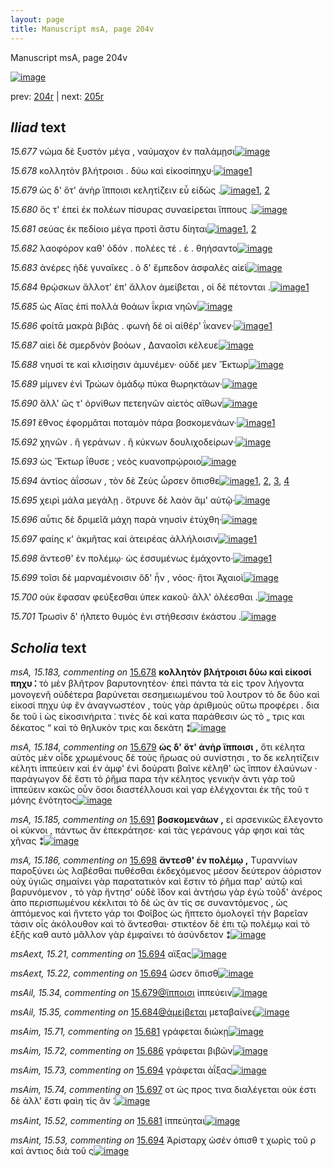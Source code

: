 ```yaml
---
layout: page
title: Manuscript msA, page 204v
---
```


Manuscript msA, page 204v

[![image](http://www.homermultitext.org/iipsrv?OBJ=IIP,1.0&FIF=/project/homer/pyramidal/deepzoom/hmt/vaimg/2017a/VA204VN_0706.tif&WID=100&CVT=JPEG)](http://www.homermultitext.org/ict2/?urn=urn:cite2:hmt:vaimg.2017a:VA204VN_0706)

prev:  [204r](../204r/) | next:  [205r](../205r/)

## *Iliad* text

*15.677* <a id="15.677"/> νώμα δὲ ξυστὸν μέγα , ναύμαχον ἐν παλάμῃσι[![image](http://www.homermultitext.org/iipsrv?OBJ=IIP,1.0&FIF=/project/homer/pyramidal/deepzoom/hmt/vaimg/2017a/VA204VN_0706.tif&RGN=0.504,0.2276,0.397,0.0353&WID=1000&CVT=JPEG)](http://www.homermultitext.org/ict2/?urn=urn:cite2:hmt:vaimg.2017a:VA204VN_0706@0.504,0.2276,0.397,0.0353)

*15.678* <a id="15.678"/> κολλητὸν βλήτροισι . δύω καὶ εἰκοσίπηχυ·[![image](http://www.homermultitext.org/iipsrv?OBJ=IIP,1.0&FIF=/project/homer/pyramidal/deepzoom/hmt/vaimg/2017a/VA204VN_0706.tif&RGN=0.503,0.2524,0.391,0.027&WID=1000&CVT=JPEG)](http://www.homermultitext.org/ict2/?urn=urn:cite2:hmt:vaimg.2017a:VA204VN_0706@0.503,0.2524,0.391,0.027)[1](#msA_15.183)

*15.679* <a id="15.679"/> ὡς δ' ὅτ' ἀνὴρ ἵπποισι κελητίζειν εὖ εἰδὼς .[![image](http://www.homermultitext.org/iipsrv?OBJ=IIP,1.0&FIF=/project/homer/pyramidal/deepzoom/hmt/vaimg/2017a/VA204VN_0706.tif&RGN=0.497,0.2675,0.399,0.0323&WID=1000&CVT=JPEG)](http://www.homermultitext.org/ict2/?urn=urn:cite2:hmt:vaimg.2017a:VA204VN_0706@0.497,0.2675,0.399,0.0323)[1](#msAil_15.34), [2](#msA_15.184)

*15.680* <a id="15.680"/> ὅς τ' ἐπεὶ ἐκ πολέων πίσυρας συναείρεται ἵππους .[![image](http://www.homermultitext.org/iipsrv?OBJ=IIP,1.0&FIF=/project/homer/pyramidal/deepzoom/hmt/vaimg/2017a/VA204VN_0706.tif&RGN=0.507,0.2855,0.41,0.0323&WID=1000&CVT=JPEG)](http://www.homermultitext.org/ict2/?urn=urn:cite2:hmt:vaimg.2017a:VA204VN_0706@0.507,0.2855,0.41,0.0323)

*15.681* <a id="15.681"/> σεύας ἐκ πεδίοιο μέγα προτὶ ἄστυ δίηται[![image](http://www.homermultitext.org/iipsrv?OBJ=IIP,1.0&FIF=/project/homer/pyramidal/deepzoom/hmt/vaimg/2017a/VA204VN_0706.tif&RGN=0.509,0.3073,0.358,0.0323&WID=1000&CVT=JPEG)](http://www.homermultitext.org/ict2/?urn=urn:cite2:hmt:vaimg.2017a:VA204VN_0706@0.509,0.3073,0.358,0.0323)[1](#msAim_15.71), [2](#msAint_15.52)

*15.682* <a id="15.682"/> λαοφόρον καθ' ὁδόν . πολέες τέ . ἑ . θηήσαντο[![image](http://www.homermultitext.org/iipsrv?OBJ=IIP,1.0&FIF=/project/homer/pyramidal/deepzoom/hmt/vaimg/2017a/VA204VN_0706.tif&RGN=0.504,0.3261,0.382,0.0323&WID=1000&CVT=JPEG)](http://www.homermultitext.org/ict2/?urn=urn:cite2:hmt:vaimg.2017a:VA204VN_0706@0.504,0.3261,0.382,0.0323)

*15.683* <a id="15.683"/> ἀνέρες ἠδὲ γυναῖκες . ὁ δ' ἔμπεδον ἀσφαλὲς αἰεὶ[![image](http://www.homermultitext.org/iipsrv?OBJ=IIP,1.0&FIF=/project/homer/pyramidal/deepzoom/hmt/vaimg/2017a/VA204VN_0706.tif&RGN=0.511,0.3426,0.409,0.0353&WID=1000&CVT=JPEG)](http://www.homermultitext.org/ict2/?urn=urn:cite2:hmt:vaimg.2017a:VA204VN_0706@0.511,0.3426,0.409,0.0353)

*15.684* <a id="15.684"/> θρῴσκων ἄλλοτ' ἐπ' ἄλλον ἀμείβεται , οἱ δὲ πέτονται .[![image](http://www.homermultitext.org/iipsrv?OBJ=IIP,1.0&FIF=/project/homer/pyramidal/deepzoom/hmt/vaimg/2017a/VA204VN_0706.tif&RGN=0.511,0.3636,0.43,0.0353&WID=1000&CVT=JPEG)](http://www.homermultitext.org/ict2/?urn=urn:cite2:hmt:vaimg.2017a:VA204VN_0706@0.511,0.3636,0.43,0.0353)[1](#msAil_15.35)

*15.685* <a id="15.685"/> ὡς Αἴας ἐπὶ πολλὰ θοάων ΐκρια νηῶν[![image](http://www.homermultitext.org/iipsrv?OBJ=IIP,1.0&FIF=/project/homer/pyramidal/deepzoom/hmt/vaimg/2017a/VA204VN_0706.tif&RGN=0.509,0.3847,0.364,0.0285&WID=1000&CVT=JPEG)](http://www.homermultitext.org/ict2/?urn=urn:cite2:hmt:vaimg.2017a:VA204VN_0706@0.509,0.3847,0.364,0.0285)

*15.686* <a id="15.686"/> φοίτᾱ μακρὰ βιβάς . φωνὴ δέ οἱ αἰθέρ' ΐκανεν·[![image](http://www.homermultitext.org/iipsrv?OBJ=IIP,1.0&FIF=/project/homer/pyramidal/deepzoom/hmt/vaimg/2017a/VA204VN_0706.tif&RGN=0.513,0.4012,0.43,0.0368&WID=1000&CVT=JPEG)](http://www.homermultitext.org/ict2/?urn=urn:cite2:hmt:vaimg.2017a:VA204VN_0706@0.513,0.4012,0.43,0.0368)[1](#msAim_15.72)

*15.687* <a id="15.687"/> αἰεὶ δὲ σμερδνὸν βοόων , Δαναοῖσι κέλευε[![image](http://www.homermultitext.org/iipsrv?OBJ=IIP,1.0&FIF=/project/homer/pyramidal/deepzoom/hmt/vaimg/2017a/VA204VN_0706.tif&RGN=0.509,0.4192,0.377,0.0368&WID=1000&CVT=JPEG)](http://www.homermultitext.org/ict2/?urn=urn:cite2:hmt:vaimg.2017a:VA204VN_0706@0.509,0.4192,0.377,0.0368)

*15.688* <a id="15.688"/> νηυσί τε καὶ κλισίῃσιν ἀμυνέμεν· οὐδέ μεν Ἕκτωρ[![image](http://www.homermultitext.org/iipsrv?OBJ=IIP,1.0&FIF=/project/homer/pyramidal/deepzoom/hmt/vaimg/2017a/VA204VN_0706.tif&RGN=0.513,0.4358,0.45,0.0361&WID=1000&CVT=JPEG)](http://www.homermultitext.org/ict2/?urn=urn:cite2:hmt:vaimg.2017a:VA204VN_0706@0.513,0.4358,0.45,0.0361)

*15.689* <a id="15.689"/> μίμνεν ἐνὶ Τρώων ὁμάδῳ πύκα θωρηκτάων·[![image](http://www.homermultitext.org/iipsrv?OBJ=IIP,1.0&FIF=/project/homer/pyramidal/deepzoom/hmt/vaimg/2017a/VA204VN_0706.tif&RGN=0.513,0.4606,0.434,0.0301&WID=1000&CVT=JPEG)](http://www.homermultitext.org/ict2/?urn=urn:cite2:hmt:vaimg.2017a:VA204VN_0706@0.513,0.4606,0.434,0.0301)

*15.690* <a id="15.690"/> ἂλλ' ὥς τ' ὀρνίθων πετεηνῶν αἰετὸς αἴθων[![image](http://www.homermultitext.org/iipsrv?OBJ=IIP,1.0&FIF=/project/homer/pyramidal/deepzoom/hmt/vaimg/2017a/VA204VN_0706.tif&RGN=0.511,0.4771,0.384,0.0316&WID=1000&CVT=JPEG)](http://www.homermultitext.org/ict2/?urn=urn:cite2:hmt:vaimg.2017a:VA204VN_0706@0.511,0.4771,0.384,0.0316)

*15.691* <a id="15.691"/> ἔθνος ἐφορμᾶται ποταμὸν πάρα βοσκομενάων·[![image](http://www.homermultitext.org/iipsrv?OBJ=IIP,1.0&FIF=/project/homer/pyramidal/deepzoom/hmt/vaimg/2017a/VA204VN_0706.tif&RGN=0.511,0.4936,0.431,0.0316&WID=1000&CVT=JPEG)](http://www.homermultitext.org/ict2/?urn=urn:cite2:hmt:vaimg.2017a:VA204VN_0706@0.511,0.4936,0.431,0.0316)[1](#msA_15.185)

*15.692* <a id="15.692"/> χηνῶν . ἢ γεράνων . ἢ κύκνων δουλιχοδείρων·[![image](http://www.homermultitext.org/iipsrv?OBJ=IIP,1.0&FIF=/project/homer/pyramidal/deepzoom/hmt/vaimg/2017a/VA204VN_0706.tif&RGN=0.501,0.5147,0.427,0.0346&WID=1000&CVT=JPEG)](http://www.homermultitext.org/ict2/?urn=urn:cite2:hmt:vaimg.2017a:VA204VN_0706@0.501,0.5147,0.427,0.0346)

*15.693* <a id="15.693"/> ὡς Ἕκτωρ ΐθυσε ; νεὸς κυανοπρῴροιο[![image](http://www.homermultitext.org/iipsrv?OBJ=IIP,1.0&FIF=/project/homer/pyramidal/deepzoom/hmt/vaimg/2017a/VA204VN_0706.tif&RGN=0.514,0.5312,0.371,0.0331&WID=1000&CVT=JPEG)](http://www.homermultitext.org/ict2/?urn=urn:cite2:hmt:vaimg.2017a:VA204VN_0706@0.514,0.5312,0.371,0.0331)

*15.694* <a id="15.694"/> ἀντίος ἀΐσσων , τὸν δὲ Ζεὺς ὦρσεν ὄπισθε[![image](http://www.homermultitext.org/iipsrv?OBJ=IIP,1.0&FIF=/project/homer/pyramidal/deepzoom/hmt/vaimg/2017a/VA204VN_0706.tif&RGN=0.513,0.5492,0.376,0.0368&WID=1000&CVT=JPEG)](http://www.homermultitext.org/ict2/?urn=urn:cite2:hmt:vaimg.2017a:VA204VN_0706@0.513,0.5492,0.376,0.0368)[1](#msAim_15.73), [2](#msAext_15.21), [3](#msAint_15.53), [4](#msAext_15.22)

*15.695* <a id="15.695"/> χειρὶ μάλα μεγάλῃ . ὄτρυνε δὲ λαὸν ἅμ' αὐτῷ·[![image](http://www.homermultitext.org/iipsrv?OBJ=IIP,1.0&FIF=/project/homer/pyramidal/deepzoom/hmt/vaimg/2017a/VA204VN_0706.tif&RGN=0.506,0.5687,0.415,0.0413&WID=1000&CVT=JPEG)](http://www.homermultitext.org/ict2/?urn=urn:cite2:hmt:vaimg.2017a:VA204VN_0706@0.506,0.5687,0.415,0.0413)

*15.696* <a id="15.696"/> αὖτις δὲ δριμεῖᾰ μάχη παρὰ νηυσὶν ἐτύχθη·[![image](http://www.homermultitext.org/iipsrv?OBJ=IIP,1.0&FIF=/project/homer/pyramidal/deepzoom/hmt/vaimg/2017a/VA204VN_0706.tif&RGN=0.517,0.586,0.391,0.0368&WID=1000&CVT=JPEG)](http://www.homermultitext.org/ict2/?urn=urn:cite2:hmt:vaimg.2017a:VA204VN_0706@0.517,0.586,0.391,0.0368)

*15.697* <a id="15.697"/> φαίης κ' ἀκμῆτας καὶ ἀτειρέας ἀλλήλοισιν[![image](http://www.homermultitext.org/iipsrv?OBJ=IIP,1.0&FIF=/project/homer/pyramidal/deepzoom/hmt/vaimg/2017a/VA204VN_0706.tif&RGN=0.515,0.6086,0.4,0.0376&WID=1000&CVT=JPEG)](http://www.homermultitext.org/ict2/?urn=urn:cite2:hmt:vaimg.2017a:VA204VN_0706@0.515,0.6086,0.4,0.0376)[1](#msAim_15.74)

*15.698* <a id="15.698"/> ἄντεσθ' ἐν πολέμῳ· ὡς ἐσσυμένως ἐμάχοντο·[![image](http://www.homermultitext.org/iipsrv?OBJ=IIP,1.0&FIF=/project/homer/pyramidal/deepzoom/hmt/vaimg/2017a/VA204VN_0706.tif&RGN=0.518,0.6258,0.411,0.0368&WID=1000&CVT=JPEG)](http://www.homermultitext.org/ict2/?urn=urn:cite2:hmt:vaimg.2017a:VA204VN_0706@0.518,0.6258,0.411,0.0368)[1](#msA_15.186)

*15.699* <a id="15.699"/> τοῖσι δὲ μαρναμένοισιν ὅδ' ἦν , νόος· ἤτοι Ἀχαιοὶ[![image](http://www.homermultitext.org/iipsrv?OBJ=IIP,1.0&FIF=/project/homer/pyramidal/deepzoom/hmt/vaimg/2017a/VA204VN_0706.tif&RGN=0.514,0.6454,0.429,0.0376&WID=1000&CVT=JPEG)](http://www.homermultitext.org/ict2/?urn=urn:cite2:hmt:vaimg.2017a:VA204VN_0706@0.514,0.6454,0.429,0.0376)

*15.700* <a id="15.700"/> οὐκ ἔφασαν φεύξεσθαι ὑπεκ κακοῦ· ἂλλ' ὀλέεσθαι .[![image](http://www.homermultitext.org/iipsrv?OBJ=IIP,1.0&FIF=/project/homer/pyramidal/deepzoom/hmt/vaimg/2017a/VA204VN_0706.tif&RGN=0.519,0.6634,0.42,0.0353&WID=1000&CVT=JPEG)](http://www.homermultitext.org/ict2/?urn=urn:cite2:hmt:vaimg.2017a:VA204VN_0706@0.519,0.6634,0.42,0.0353)

*15.701* <a id="15.701"/> Τρωσὶν δ' ήλπετο θυμὸς ἐνι στήθεσσιν ἑκάστου .[![image](http://www.homermultitext.org/iipsrv?OBJ=IIP,1.0&FIF=/project/homer/pyramidal/deepzoom/hmt/vaimg/2017a/VA204VN_0706.tif&RGN=0.516,0.6837,0.409,0.0353&WID=1000&CVT=JPEG)](http://www.homermultitext.org/ict2/?urn=urn:cite2:hmt:vaimg.2017a:VA204VN_0706@0.516,0.6837,0.409,0.0353)

## *Scholia* text

*msA, 15.183, commenting on* [15.678](#15.678)  <a id="msA_15.183"/> **κολλητὸν βλήτροισι δύω καὶ εἰκοσί πηχυ ⁚** τὸ μὲν βλῆτρον βαρυτονητέον· ἐπεὶ πάντα τὰ εἰς τρον λήγοντα μονογενῆ οὐδέτερα βαρύνεται σεσημειωμένου τοῦ λουτρον τὸ δε δύο καὶ εἰκοσί πηχυ ὑφ ἕν ἀναγνωστέον , τοὺς γὰρ ἀριθμοὺς οὕτω προφέρει . δια δε τοῦ ἰ ὼς εἰκοσινήριτα ⁚ τινὲς δὲ καὶ κατα παράθεσιν ὡς τὸ „ τρις και δέκατος “ καὶ τὸ θηλυκὸν τρις και δεκάτη ⁑[![image](http://www.homermultitext.org/iipsrv?OBJ=IIP,1.0&FIF=/project/homer/pyramidal/deepzoom/hmt/vaimg/2017a/VA204VN_0706.tif&RGN=0.237,0.1187,0.693,0.0518&WID=1000&CVT=JPEG)](http://www.homermultitext.org/ict2/?urn=urn:cite2:hmt:vaimg.2017a:VA204VN_0706@0.237,0.1187,0.693,0.0518)

*msA, 15.184, commenting on* [15.679](#15.679)  <a id="msA_15.184"/> **ὡς δ' ὅτ' ἀνὴρ ἵπποισι ,** ὅτι κέλητα αὐτὸς μὲν οἷδε χρωμένους δὲ τοὺς ἥρωας οὐ συνίστησι , το δε κελητίζειν κέλητι ἱππεύειν καὶ ἐν ἀμφ' ἑνὶ δούρατι βαῖνε κέληθ' ὡς ἵππον ἐλαύνων · παράγωγον δέ ἔστι τὸ ῥῆμα παρα τὴν κέλητος γενικὴν ἀντι γὰρ τοῦ ἱππεύειν κακῶς οὖν ὅσοι διαστέλλουσι καὶ γαρ ἐλέγχονται ἐκ τῆς τοῦ τ μόνης ἐνότητος[![image](http://www.homermultitext.org/iipsrv?OBJ=IIP,1.0&FIF=/project/homer/pyramidal/deepzoom/hmt/vaimg/2017a/VA204VN_0706.tif&RGN=0.256,0.1443,0.686,0.0616&WID=1000&CVT=JPEG)](http://www.homermultitext.org/ict2/?urn=urn:cite2:hmt:vaimg.2017a:VA204VN_0706@0.256,0.1443,0.686,0.0616)

*msA, 15.185, commenting on* [15.691](#15.691)  <a id="msA_15.185"/> **βοσκομενάων ,** εἰ αρσενικῶς ἔλεγοντο οἱ κύκνοι , πάντως ἂν ἐπεκράτησε· καὶ τὰς γεράνους γάρ φησι καὶ τὰς χῆνας ⁑[![image](http://www.homermultitext.org/iipsrv?OBJ=IIP,1.0&FIF=/project/homer/pyramidal/deepzoom/hmt/vaimg/2017a/VA204VN_0706.tif&RGN=0.244,0.4974,0.222,0.0526&WID=1000&CVT=JPEG)](http://www.homermultitext.org/ict2/?urn=urn:cite2:hmt:vaimg.2017a:VA204VN_0706@0.244,0.4974,0.222,0.0526)

*msA, 15.186, commenting on* [15.698](#15.698)  <a id="msA_15.186"/> **ἄντεσθ' ἐν πολέμῳ ,** Tυραννίων παροξύνει ὡς λαβέσθαι πυθέσθαι ἐκδεχόμενος μέσον δεύτερον ἀόριστον οὐχ ὑγιῶς σημαίνει γὰρ παρατατικὸν καὶ ἔστιν τὸ ῥῆμα παρ' αὐτῷ καὶ βαρυνόμενον , τὸ γὰρ ἤντησ' οὐδὲ ἴδον καὶ ἀντήσω γὰρ ἐγὼ τοῦδ' ἀνέρος ἀπο περισπωμένου κέκλιται τὸ δὲ ὡς ὰν τίς σε συναντόμενος , ὡς ἁπτόμενος καὶ ἤντετο γάρ τοι Φοῖβος ὡς ἥπτετο ὁμολογεῖ τὴν βαρεῖαν τάσιν οἷς ἀκόλουθον καὶ τὸ ἄντεσθαι· στικτέον δὲ ἐπι τῷ πολέμῳ καὶ τὸ ἑξῆς καθ αυτὸ μᾶλλον γὰρ ἐμφαίνει τὸ ἀσύνδετον ⁑[![image](http://www.homermultitext.org/iipsrv?OBJ=IIP,1.0&FIF=/project/homer/pyramidal/deepzoom/hmt/vaimg/2017a/VA204VN_0706.tif&RGN=0.244,0.719,0.703,0.0759&WID=1000&CVT=JPEG)](http://www.homermultitext.org/ict2/?urn=urn:cite2:hmt:vaimg.2017a:VA204VN_0706@0.244,0.719,0.703,0.0759)

*msAext, 15.21, commenting on* [15.694](#15.694)  <a id="msAext_15.21"/> αϊξας[![image](http://www.homermultitext.org/iipsrv?OBJ=IIP,1.0&FIF=/project/homer/pyramidal/deepzoom/hmt/vaimg/2017a/VA204VN_0706.tif&RGN=0.163,0.5695,0.04,0.0263&WID=1000&CVT=JPEG)](http://www.homermultitext.org/ict2/?urn=urn:cite2:hmt:vaimg.2017a:VA204VN_0706@0.163,0.5695,0.04,0.0263)

*msAext, 15.22, commenting on* [15.694](#15.694)  <a id="msAext_15.22"/> ῶσεν ὄπισθ[![image](http://www.homermultitext.org/iipsrv?OBJ=IIP,1.0&FIF=/project/homer/pyramidal/deepzoom/hmt/vaimg/2017a/VA204VN_0706.tif&RGN=0.208,0.5627,0.054,0.0248&WID=1000&CVT=JPEG)](http://www.homermultitext.org/ict2/?urn=urn:cite2:hmt:vaimg.2017a:VA204VN_0706@0.208,0.5627,0.054,0.0248)

*msAil, 15.34, commenting on* [15.679@ἵπποισι](#15.679@ἵπποισι)  <a id="msAil_15.34"/> ἱππεύειν[![image](http://www.homermultitext.org/iipsrv?OBJ=IIP,1.0&FIF=/project/homer/pyramidal/deepzoom/hmt/vaimg/2017a/VA204VN_0706.tif&RGN=0.666,0.2675,0.051,0.0195&WID=1000&CVT=JPEG)](http://www.homermultitext.org/ict2/?urn=urn:cite2:hmt:vaimg.2017a:VA204VN_0706@0.666,0.2675,0.051,0.0195)

*msAil, 15.35, commenting on* [15.684@ἀμείβεται](#15.684@ἀμείβεται)  <a id="msAil_15.35"/> μεταβαίνει[![image](http://www.homermultitext.org/iipsrv?OBJ=IIP,1.0&FIF=/project/homer/pyramidal/deepzoom/hmt/vaimg/2017a/VA204VN_0706.tif&RGN=0.769,0.3614,0.054,0.0173&WID=1000&CVT=JPEG)](http://www.homermultitext.org/ict2/?urn=urn:cite2:hmt:vaimg.2017a:VA204VN_0706@0.769,0.3614,0.054,0.0173)

*msAim, 15.71, commenting on* [15.681](#15.681)  <a id="msAim_15.71"/> γράφεται διώκῃ[![image](http://www.homermultitext.org/iipsrv?OBJ=IIP,1.0&FIF=/project/homer/pyramidal/deepzoom/hmt/vaimg/2017a/VA204VN_0706.tif&RGN=0.44,0.3095,0.07,0.0308&WID=1000&CVT=JPEG)](http://www.homermultitext.org/ict2/?urn=urn:cite2:hmt:vaimg.2017a:VA204VN_0706@0.44,0.3095,0.07,0.0308)

*msAim, 15.72, commenting on* [15.686](#15.686)  <a id="msAim_15.72"/> γράφεται βιβῶν[![image](http://www.homermultitext.org/iipsrv?OBJ=IIP,1.0&FIF=/project/homer/pyramidal/deepzoom/hmt/vaimg/2017a/VA204VN_0706.tif&RGN=0.451,0.4087,0.06,0.0301&WID=1000&CVT=JPEG)](http://www.homermultitext.org/ict2/?urn=urn:cite2:hmt:vaimg.2017a:VA204VN_0706@0.451,0.4087,0.06,0.0301)

*msAim, 15.73, commenting on* [15.694](#15.694)  <a id="msAim_15.73"/> γράφεται ἀΐξας[![image](http://www.homermultitext.org/iipsrv?OBJ=IIP,1.0&FIF=/project/homer/pyramidal/deepzoom/hmt/vaimg/2017a/VA204VN_0706.tif&RGN=0.449,0.559,0.058,0.0323&WID=1000&CVT=JPEG)](http://www.homermultitext.org/ict2/?urn=urn:cite2:hmt:vaimg.2017a:VA204VN_0706@0.449,0.559,0.058,0.0323)

*msAim, 15.74, commenting on* [15.697](#15.697)  <a id="msAim_15.74"/> οτ ὡς προς τινα διαλέγεται οὐκ έστι δὲ ἀλλ' ἔστι φαὶη τίς ἂν ⁚[![image](http://www.homermultitext.org/iipsrv?OBJ=IIP,1.0&FIF=/project/homer/pyramidal/deepzoom/hmt/vaimg/2017a/VA204VN_0706.tif&RGN=0.45,0.6176,0.07,0.0518&WID=1000&CVT=JPEG)](http://www.homermultitext.org/ict2/?urn=urn:cite2:hmt:vaimg.2017a:VA204VN_0706@0.45,0.6176,0.07,0.0518)

*msAint, 15.52, commenting on* [15.681](#15.681)  <a id="msAint_15.52"/> ἱππεύηται[![image](http://www.homermultitext.org/iipsrv?OBJ=IIP,1.0&FIF=/project/homer/pyramidal/deepzoom/hmt/vaimg/2017a/VA204VN_0706.tif&RGN=0.866,0.308,0.052,0.0218&WID=1000&CVT=JPEG)](http://www.homermultitext.org/ict2/?urn=urn:cite2:hmt:vaimg.2017a:VA204VN_0706@0.866,0.308,0.052,0.0218)

*msAint, 15.53, commenting on* [15.694](#15.694)  <a id="msAint_15.53"/> Ἀρίσταρχ ὡσέν όπισθ τ χωρὶς τοῦ ρ καὶ ἀντιος διὰ τοῦ ς[![image](http://www.homermultitext.org/iipsrv?OBJ=IIP,1.0&FIF=/project/homer/pyramidal/deepzoom/hmt/vaimg/2017a/VA204VN_0706.tif&RGN=0.887,0.5394,0.072,0.0518&WID=1000&CVT=JPEG)](http://www.homermultitext.org/ict2/?urn=urn:cite2:hmt:vaimg.2017a:VA204VN_0706@0.887,0.5394,0.072,0.0518)